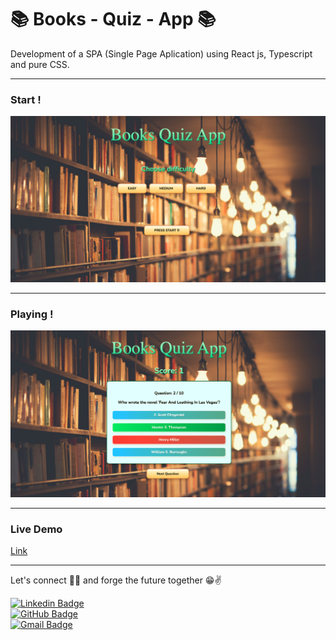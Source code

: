 #  📚  Books - Quiz - App 📚

Development of a SPA (Single Page Aplication) using React js, Typescript and pure CSS.

---

### Start !
![Start](./src/image/books1.png)

---

### Playing !
![Playing](./src/image/books2.png)

---

### Live Demo

[Link](https://booksquizapp-2f4fa.web.app/ "Título opcional del enlace")

---

Let's connect 👨‍💻 and forge the future together 😁✌

[![Linkedin Badge](https://img.shields.io/badge/-Walter_Cuberas-blue?style=flat-square&logo=Linkedin&logoColor=white&link=https://www.linkedin.com/in/walter-cuberas-dev/)](https://www.linkedin.com/in/walter-cuberas-dev/)
</br>
[![GitHub Badge](https://img.shields.io/badge/-wcuberas-100000?style=flat-square&logo=github&logoColor=white&link=https://github.com/wcuberas/)](https://github.com/wcuberas/)
</br>
[![Gmail Badge](https://img.shields.io/badge/-wcuberas@gmail.com-c14438?style=flat-square&logo=Gmail&logoColor=white&link=mailto:wcuberas@gmail.com)](mailto:wcuberas@gmail.com)


